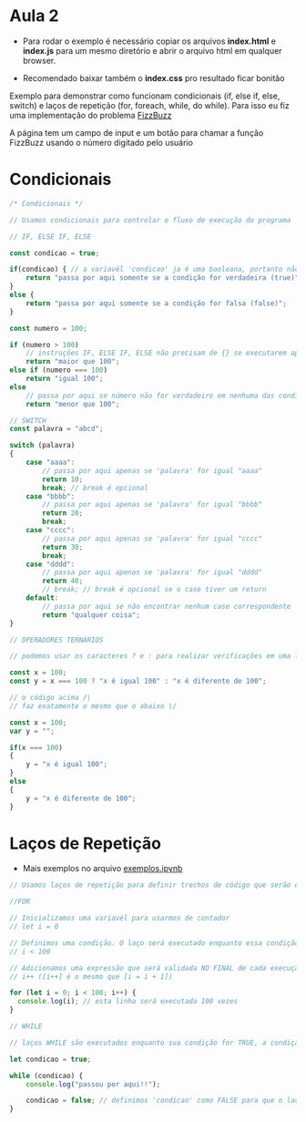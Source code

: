 # Aula 2

* Para rodar o exemplo é necessário copiar os arquivos **index.html** e **index.js** para um mesmo diretório e abrir o arquivo html em qualquer browser.

* Recomendado baixar também o **index.css** pro resultado ficar bonitão

Exemplo para demonstrar como funcionam condicionais (if, else if, else, switch) e laços de repetição (for, foreach, while, do while). Para isso eu fiz uma implementação do problema [FizzBuzz](https://en.wikipedia.org/wiki/Fizz_buzz)

A página tem um campo de input e um botão para chamar a função FizzBuzz usando o número digitado pelo usuário

# Condicionais

```javascript
/* Condicionais */

// Usamos condicionais para controlar o fluxo de execução do programa

// IF, ELSE IF, ELSE

const condicao = true;

if(condicao) { // a variavél 'condicao' ja é uma booleana, portanto não é necessário escrever 'condicao === true'. mas se quiser pode
    return "passa por aqui somente se a condição for verdadeira (true)";
}
else {
    return "passa por aqui somente se a condição for falsa (false)";
}

const numero = 100;

if (numero > 100)
    // instruções IF, ELSE IF, ELSE não precisam de {} se executarem apenas uma linha
    return "maior que 100";
else if (numero === 100)
    return "igual 100";
else
    // passa por aqui se número não for verdadeiro em nenhuma das condições anteriores
    return "menor que 100";

// SWITCH
const palavra = "abcd";

switch (palavra)
{
    case "aaaa":
        // passa por aqui apenas se 'palavra' for igual "aaaa"
        return 10;
        break; // break é opcional
    case "bbbb":
        // passa por aqui apenas se 'palavra' for igual "bbbb"
        return 20;
        break;
    case "cccc":
        // passa por aqui apenas se 'palavra' for igual "cccc"
        return 30;
        break;
    case "dddd":
        // passa por aqui apenas se 'palavra' for igual "dddd"
        return 40;
        // break; // break é opcional se o case tiver um return
    default:
        // passa por aqui se não encontrar nenhum case correspondente
        return "qualquer coisa";
}

// OPERADORES TERNÁRIOS

// podemos usar os caracteres ? e : para realizar verificações em uma linha

const x = 100;
const y = x === 100 ? "x é igual 100" : "x é diferente de 100";

// o código acima /\
// faz exatamente o mesmo que o abaixo \/

const x = 100;
var y = "";

if(x === 100)
{
    y = "x é igual 100";
}
else
{
    y = "x é diferente de 100";
}

```

# Laços de Repetição

- Mais exemplos no arquivo [exemplos.ipynb](https://github.com/rcmilan/aulas-de-programacao/blob/trunk/2%20-%20Condicionais%20e%20La%C3%A7os%20de%20Repeti%C3%A7%C3%A3o/exemplos.ipynb)

```javascript
// Usamos laços de repetição para definir trechos de código que serão executados várias vezes

//FOR

// Inicializamos uma variavél para usarmos de contador
// let i = 0

// Definimos uma condição. O laço será executado enquanto essa condição for TRUE, a condição é validada NO COMEÇO de cada repetição 
// i < 100

// Adicionamos uma expressão que será validada NO FINAL de cada execução do laço
// i++ ([i++] é o mesmo que [i = i + 1])

for (let i = 0; i < 100; i++) {
  console.log(i); // esta linha será executada 100 vezes
}

// WHILE

// laços WHILE são executados enquanto sua condição for TRUE, a condição é validada NO COMEÇO de cada repetição

let condicao = true;

while (condicao) {
    console.log("passou por aqui!!");

    condicao = false; // definimos 'condicao' como FALSE para que o laço se encerre, do contrário será executado infinitas vezes
}
```
